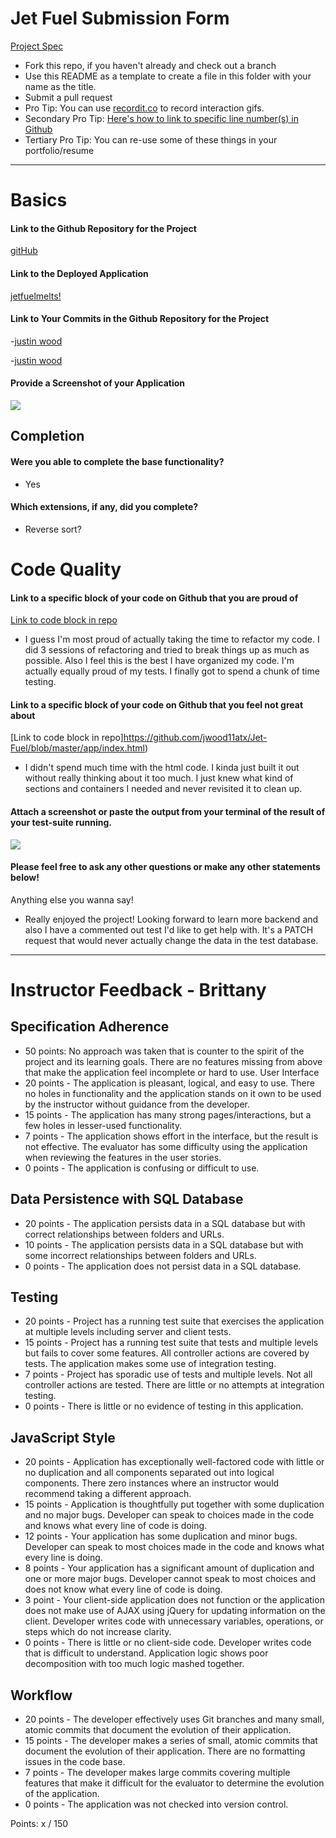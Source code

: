 # Jet Fuel Submission Form

[Project Spec](http://frontend.turing.io/projects/jet-fuel.html)

* Fork this repo, if you haven't already and check out a branch
* Use this README as a template to create a file in this folder with your name as the title.
* Submit a pull request
* Pro Tip: You can use [recordit.co](http://recordit.co/) to record interaction gifs.
* Secondary Pro Tip: [Here's how to link to specific line number(s) in Github](http://stackoverflow.com/questions/23821235/how-to-link-to-specific-line-number-on-github)
* Tertiary Pro Tip: You can re-use some of these things in your portfolio/resume

------

# Basics

#### Link to the Github Repository for the Project
[gitHub](https://github.com/jwood11atx/Jet-Fuel)

#### Link to the Deployed Application
[jetfuelmelts!](https://jetfuelmelts.herokuapp.com/)

#### Link to Your Commits in the Github Repository for the Project

-[justin wood](https://github.com/jwood11atx/Jet-Fuel/graphs/contributors)

-[justin wood](https://github.com/jwood11atx/Jet-Fuel/commits/master)

#### Provide a Screenshot of your Application

![](http://i.imgur.com/GJCN6ui.png)


## Completion

#### Were you able to complete the base functionality?
* Yes

#### Which extensions, if any, did you complete?

- Reverse sort?

# Code Quality

#### Link to a specific block of your code on Github that you are proud of
[Link to code block in repo](https://github.com/jwood11atx/Jet-Fuel/blob/master/app/helpers/api.js)

* I guess I'm most proud of actually taking the time to refactor my code. I did 3 sessions of refactoring and tried to break things up as much as possible. Also I feel this is the best I have organized my code. I'm actually equally proud of my tests. I finally got to spend a chunk of time testing.


#### Link to a specific block of your code on Github that you feel not great about
[Link to code block in repo]https://github.com/jwood11atx/Jet-Fuel/blob/master/app/index.html)

* I didn't spend much time with the html code. I kinda just built it out without really thinking about it too much. I just knew what kind of sections and containers I needed and never revisited it to clean up.

#### Attach a screenshot or paste the output from your terminal of the result of your test-suite running.

![](http://i.imgur.com/pTWZiWu.png)

#### Please feel free to ask any other questions or make any other statements below!

Anything else you wanna say!

* Really enjoyed the project! Looking forward to learn more backend and also I have a commented out test I'd like to get help with. It's a PATCH request that would never actually change the data in the test database.

-----

# Instructor Feedback - Brittany

## Specification Adherence

* 50 points: No approach was taken that is counter to the spirit of the project and its learning goals. There are no features missing from above that make the application feel incomplete or hard to use.
User Interface
* 20 points - The application is pleasant, logical, and easy to use. There no holes in functionality and the application stands on it own to be used by the instructor without guidance from the developer.
* 15 points - The application has many strong pages/interactions, but a few holes in lesser-used functionality.
* 7 points - The application shows effort in the interface, but the result is not effective. The evaluator has some difficulty using the application when reviewing the features in the user stories.
* 0 points - The application is confusing or difficult to use.

## Data Persistence with SQL Database

* 20 points - The application persists data in a SQL database but with correct relationships between folders and URLs.
* 10 points - The application persists data in a SQL database but with some incorrect relationships between folders and URLs.
* 0 points - The application does not persist data in a SQL database.


## Testing

* 20 points - Project has a running test suite that exercises the application at multiple levels including server and client tests.
* 15 points - Project has a running test suite that tests and multiple levels but fails to cover some features. All controller actions are covered by tests. The application makes some use of integration testing.
* 7 points - Project has sporadic use of tests and multiple levels. Not all controller actions are tested. There are little or no attempts at integration testing.
* 0 points - There is little or no evidence of testing in this application.


## JavaScript Style

* 20 points - Application has exceptionally well-factored code with little or no duplication and all components separated out into logical components. There zero instances where an instructor would recommend taking a different approach.
* 15 points - Application is thoughtfully put together with some duplication and no major bugs. Developer can speak to choices made in the code and knows what every line of code is doing.
* 12 points - Your application has some duplication and minor bugs. Developer can speak to most choices made in the code and knows what every line is doing.
* 8 points - Your application has a significant amount of duplication and one or more major bugs. Developer cannot speak to most choices and does not know what every line of code is doing.
* 3 point - Your client-side application does not function or the application does not make use of AJAX using jQuery for updating information on the client. Developer writes code with unnecessary variables, operations, or steps which do not increase clarity.
* 0 points - There is little or no client-side code. Developer writes code that is difficult to understand. Application logic shows poor decomposition with too much logic mashed together.

## Workflow

* 20 points - The developer effectively uses Git branches and many small, atomic commits that document the evolution of their application.
* 15 points - The developer makes a series of small, atomic commits that document the evolution of their application. There are no formatting issues in the code base.
* 7 points - The developer makes large commits covering multiple features that make it difficult for the evaluator to determine the evolution of the application.
* 0 points - The application was not checked into version control.

Points: x / 150
